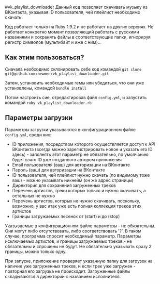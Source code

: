 #vk_playlist_downloader
Данный код позволяет скачивать музыку из ВКонтакта, указывая ID пользователя, чей плейлист необходимо скачать.

Код работает только на Ruby 1.9.2 и не работает на других версиях. Не работает конкретно момент позволяющий работать с русскими названиями и сохранять файлы в соответствующие папки, игнорируя регистр символов (мультибайт и иже с ним)...

## Как этим пользоваться?
Сначала необходимо склонировать себе код командой `git clone git@github.com:newmen/vk_playlist_downloader.git`

Затем, установить необходимые гемы или убедиться, что они уже установлены, командой `bundle install`

Потом настроить сие, отредактировав файл `config.yml`, и запустить командой `ruby vk_playlist_downloader.rb`

## Параметры загрузки
Параметры загрузки указываются в конфигурационном файле `config.yml`, среди них:

- ID приложения, посредством которого осуществляется доступ к API ВКонтакта (всегда можно зарегистрировать новое и указать его ID здесь) - заполнять этот параметр не обязательно, по умолчанию будет взято ID уже созданного автором приложения
- Email пользователя (ваш) для авторизации на ВКонтакте
- Пароль (ваш) для авторизации на ВКонтакте
- ID пользователя, чей плейлист нужно скачать (по видимому тоже ваш) - можно указывать никнейм (он же адрес страницы)
- Директория для сохранения загруженных треков
- Перечень артистов, треки которых только и нужно скачивать, а остальных не нужно
- Перечень артистов, которых не нужно скачивать, поскольку, возможно, у вас итак уже есть полная коллекция треков этих артистов
- Границы загружаемых песенок от (start) и до (stop)

Указываемые в конфигурационном файле параметры - не обязательны. Они могут либо отсутствовать, либо соответствовать '?'. В таком случае, программа спросит необходимый параметр.
Параметры исключаемых артистов, и границы загружаемых треков - не обязательны и спрошены не будут. Не обязательно указывать сразу 2 границы, можно только одну.

При запуске, приложение проверяет указанную папку для загрузок на наличие уже загруженных треков, и если трек уже загружен - повторная его загрузка не происходит.
Загруженные файлы складываются в директории с названием исполнителя.
